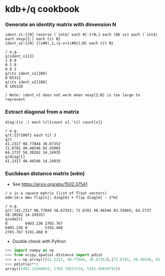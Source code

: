 # kdb+/q cookbook
### Generate an identity matrix with dimension N
```
ident_v1:{[N] reverse (`int$) each #[-1*N;] each (0b vs) each (`int$) each xexp[2;] each til N}
ident_v2:{[N] {(x#0),1,(y-x+1)#0}[;N] each til N}

/ e.g.
q)ident_v1[3]
1 0 0
0 1 0
0 0 1
q)\ts ident_v1[100]
0 65312
q)\ts ident_v2[100]
0 105328

/ Note: ident_v1 does not work when xexp[2;N] is too large to represent
```
### Extract diagonal from a matrix
```
diag:{(x .) each til[count x],'til count[x]}

/ e.g.
q)t:{3?100f} each til 3
q)t
41.2317 98.77844 38.67353
72.6781 40.46546 83.55065
64.2737 58.30262 14.24935
q)diag[t]
41.2317 40.46546 14.24935
```
### Euclidean distance matrix (edm)
 * See https://arxiv.org/abs/1502.07541
```
/ x is a square matrix (list of float vectors)
edm:{m:x mmu flip[x]; diag[m] + flip diag[m] - 2*m}

/ e.g.
q)t:(41.2317 98.77844 38.67353; 72.6781 40.46546 83.55065; 64.2737 58.30262 14.24935)
q)edm[t]
0        6403.236 2765.767
6403.236 0        5191.468
2765.767 5191.468 0
```
 * Double check with Python
```python
>>> import numpy as np
>>> from scipy.spatial.distance import pdist
>>> a = np.array([[41.2317, 98.77844, 38.67353],[72.6781, 40.46546, 83.55065],[64.2737, 58.30262, 14.24935]])
>>> pdist(a)**2
array([6403.23560893, 2765.76633734, 5191.46839792])
```

